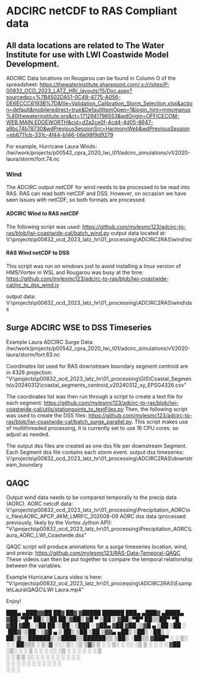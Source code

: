 # ADCIRC netCDF to RAS Compliant data

## All data locations are related to The Water Institute for use with LWI Coastwide Model Development.

ADCIRC Data locations on Rougarou can be found in Column O of the spreadsheet: https://thewaterinstitute.sharepoint.com/:x:/r/sites/P-00832_OCD_2023_LATZ_HR/_layouts/15/Doc.aspx?sourcedoc=%7B4502DA51-0C48-4775-A056-DE6ECCC6193B%7D&file=Validation_Calibration_Storm_Selection.xlsx&action=default&mobileredirect=true&DefaultItemOpen=1&login_hint=mmcmanus%40thewaterinstitute.org&ct=1712941796553&wdOrigin=OFFICECOM-WEB.MAIN.EDGEWORTH&cid=d2a2ce0f-4cd4-4d05-8647-a9bc74b78730&wdPreviousSessionSrc=HarmonyWeb&wdPreviousSession=eb6711cb-331c-4f44-b146-06e98f9d9279

For example, Hurricane Laura Winds: /twi/work/projects/p00542_cpra_2020_lwi_t01/adcirc_simulations/v1/2020-laura/storm/fort.74.nc
### Wind

The ADCIRC output netCDF for wind needs to be processed to be read into RAS. RAS can read both netCDF and DSS. However, on occasion we have seen issues with netCDF, so both formats are processed.
#### ADCIRC Wind to RAS netCDF

The following script was used: https://github.com/mylesmc123/adcirc-to-ras/blob/lwi-coastwide-cal/batch_wind.py
output data located at: V:\projects\p00832_ocd_2023_latz_hr\01_processing\ADCIRC2RAS\wind\nc
#### RAS Wind netCDF to DSS

This script was run on windows just to avoid installing a linux version of HMS/Vortex in WSL and Rougarou was busy at the time: 
https://github.com/mylesmc123/adcirc-to-ras/blob/lwi-coastwide-cal/nc_to_dss_wind.jy

output data: V:\projects\p00832_ocd_2023_latz_hr\01_processing\ADCIRC2RAS\wind\dss
## Surge ADCIRC WSE to DSS Timeseries

Example Laura ADCIRC Surge Data: /twi/work/projects/p00542_cpra_2020_lwi_t01/adcirc_simulations/v1/2020-laura/storm/fort.63.nc

Coordinates list used for RAS downstream boundary segment centroid are in 4326 projection: "V:\projects\p00832_ocd_2023_latz_hr\01_processing\GIS\Coastal_Segments\v20240312\coastal_segments_centroid_v20240312_xy_EPSG4326.csv" 

The coordinates list was then run through a script to create a text file for each segment: https://github.com/mylesmc123/adcirc-to-ras/blob/lwi-coastwide-cal/utils/stationpoints_to_textFiles.py
Then, the following script was used to create the DSS files: https://github.com/mylesmc123/adcirc-to-ras/blob/lwi-coastwide-cal/batch_surge_parallel.py. This script makes use of multithreaded processing, it is currently set to use 16 CPU cores. so adjust as needed.

The output dss files are created as one dss file per downstream Segment. Each Segment dss file contains each storm event.
output dss timeseries: V:\projects\p00832_ocd_2023_latz_hr\01_processing\ADCIRC2RAS\downstream_boundary
## QAQC

Output wind data needs to be compared temporally to the precip data (AORC).
AORC netcdf data: V:\projects\p00832_ocd_2023_latz_hr\01_processing\Precipitation_AORC\nc_files\AORC_APCP_4KM_LMRFC_202008-09
AORC dss data (processed previously, likely by the Vortex Jython API): "V:\projects\p00832_ocd_2023_latz_hr\01_processing\Precipitation_AORC\Laura_AORC_LWI_Coastwide.dss"

QAQC script will produce animations for a surge timeseries location, wind, and precip: https://github.com/mylesmc123/RAS-Data-Temporal-QAQC
These videos can then be put together to compare the temporal relationship between the variables. 

Example Hurricane Laura video is here: "V:\projects\p00832_ocd_2023_latz_hr\01_processing\ADCIRC2RAS\Example\Laura\QAQC\LWI Laura.mp4"

Enjoy!


 ███▄ ▄███▓▓██   ██▓ ██▓    ▓█████   ██████     ███▄ ▄███▓ ▄████▄  
▓██▒▀█▀ ██▒ ▒██  ██▒▓██▒    ▓█   ▀ ▒██    ▒    ▓██▒▀█▀ ██▒▒██▀ ▀█  
▓██    ▓██░  ▒██ ██░▒██░    ▒███   ░ ▓██▄      ▓██    ▓██░▒▓█    ▄ 
▒██    ▒██   ░ ▐██▓░▒██░    ▒▓█  ▄   ▒   ██▒   ▒██    ▒██ ▒▓▓▄ ▄██▒
▒██▒   ░██▒  ░ ██▒▓░░██████▒░▒████▒▒██████▒▒   ▒██▒   ░██▒▒ ▓███▀ ░
░ ▒░   ░  ░   ██▒▒▒ ░ ▒░▓  ░░░ ▒░ ░▒ ▒▓▒ ▒ ░   ░ ▒░   ░  ░░ ░▒ ▒  ░
░  ░      ░ ▓██ ░▒░ ░ ░ ▒  ░ ░ ░  ░░ ░▒  ░ ░   ░  ░      ░  ░  ▒   
░      ░    ▒ ▒ ░░    ░ ░      ░   ░  ░  ░     ░      ░   ░        
       ░    ░ ░         ░  ░   ░  ░      ░            ░   ░ ░      
            ░ ░                                           ░        
